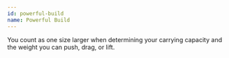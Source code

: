 ```yaml
---
id: powerful-build
name: Powerful Build
---
```

You count as one size larger when determining your carrying capacity and the weight you can push, drag, or lift.